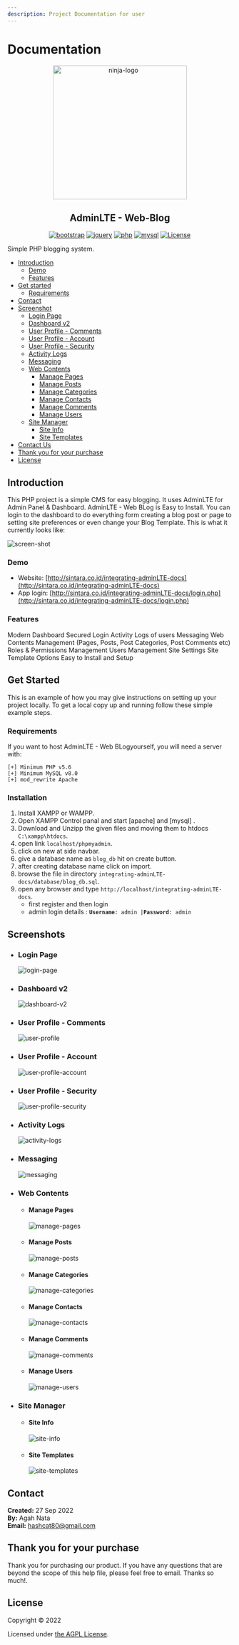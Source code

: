 ```yaml
---
description: Project Documentation for user
---
```


# Documentation

<p align="center"><img src="images/item-logo.png" alt="ninja-logo" height="300px" alt="AdminLTE - Web BLog"></p>

<h2 align="center">AdminLTE - Web-Blog</h1>
<div align="center">

[![bootstrap](https://img.shields.io/badge/Bootstrap-4.6-informational.svg?logo=bootstrap&logoColor=white)](https://getbootstrap.com)
[![jquery](https://img.shields.io/badge/jQuery-3.6.0-brightgreen.svg?logo=jquery&logoColor=white)](https://jquery.com)
[![php](https://img.shields.io/badge/php-7.2-critical.svg?logo=php&logoColor=white)](https://www.php.net)
[![mysql](https://img.shields.io/badge/mysql-8.0-blue.svg?logo=mysql&logoColor=white)](https://www.mysql.com)
[![License](https://img.shields.io/github/license/arduino-uno/integrating-adminLTE-docs)](LICENSE.md)

</div>

Simple PHP blogging system.

* [Introduction](./##introduction)
  * [Demo](./###demo)
  * [Features](./###features)
* [Get started](./##get-started)
  * [Requirements](./###requirements)
* [Contact](./##contact)
* [Screenshot](./##Screenshot)
  * [Login Page](./###login-page)
  * [Dashboard v2](./###dashboard-v2)
  * [User Profile - Comments](./###user-profile-comments)
  * [User Profile - Account](./###user-profile-account)
  * [User Profile - Security](./###user-profile-security)
  * [Activity Logs](./###activity-logs)
  * [Messaging](./###messaging)
  * [Web Contents](./###web-contents)
    * [Manage Pages](./####manage-pages)
    * [Manage Posts](./####manage-posts)
    * [Manage Categories](./####manage-categories)
    * [Manage Contacts](./####manage-contacts)
    * [Manage Comments](./####manage-comments)
    * [Manage Users](./####manage-users)
  * [Site Manager](./###site-manager)
    * [Site Info](./####site-info)
    * [Site Templates](./####site-templates)
* [Contact Us](./###site-us)
* [Thank you for your purchase](./##thank-you-for-your-purchase)
* [License](./##license)

## Introduction

This PHP project is a simple CMS for easy blogging. It uses AdminLTE for Admin Panel & Dashboard. AdminLTE - Web BLog is Easy to Install. You can login to the dashboard to do everything form creating a blog post or page to setting site preferences or even change your Blog Template. This is what it currently looks like:

![screen-shot](https://raw.githubusercontent.com/arduino-uno/integrating-adminLTE-docs/main/images/screenshot.png)

### Demo

* Website: [http://sintara.co.id/integrating-adminLTE-docs](http://sintara.co.id/integrating-adminLTE-docs)
* App login: [http://sintara.co.id/integrating-adminLTE-docs/login.php](http://sintara.co.id/integrating-adminLTE-docs/login.php)

### Features

Modern Dashboard Secured Login Activity Logs of users Messaging Web Contents Management (Pages, Posts, Post Categories, Post Comments etc) Roles & Permissions Management Users Management Site Settings Site Template Options Easy to Install and Setup

## Get Started

This is an example of how you may give instructions on setting up your project locally. To get a local copy up and running follow these simple example steps.

### Requirements

If you want to host AdminLTE - Web BLogyourself, you will need a server with:

```
[+] Minimum PHP v5.6
[+] Minimum MySQL v8.0
[+] mod_rewrite Apache
```

### Installation

1. Install XAMPP or WAMPP.
2. Open XAMPP Control panal and start \[apache] and \[mysql] .
3. Download and Unzipp the given files and moving them to htdocs `C:\xampp\htdocs`.
4. open link `localhost/phpmyadmin`.
5. click on new at side navbar.
6. give a database name as `blog_db` hit on create button.
7. after creating database name click on import.
8. browse the file in directory `integrating-adminLTE-docs/database/blog_db.sql`.
9. open any browser and type `http://localhost/integrating-adminLTE-docs`.
   * first register and then login
   * admin login details : **`Username`**`: admin |`**`Password`**`: admin`

## Screenshots
* ### Login Page
  ![login-page](https://raw.githubusercontent.com/arduino-uno/integrating-adminLTE-docs/main/screenshots/AdminLTE-3-Log-in.png)

* ### Dashboard v2
  ![dashboard-v2](https://raw.githubusercontent.com/arduino-uno/integrating-adminLTE-docs/main/screenshots/AdminLTE-3-Dashboard-2.png)

* ### User Profile - Comments
  ![user-profile](https://raw.githubusercontent.com/arduino-uno/integrating-adminLTE-docs/main/screenshots/AdminLTE-3-User-Profile-1.png)

* ### User Profile - Account
  ![user-profile-account](https://raw.githubusercontent.com/arduino-uno/integrating-adminLTE-docs/main/screenshots/AdminLTE-3-User-Profile-2.png)

* ### User Profile - Security
  ![user-profile-security](https://raw.githubusercontent.com/arduino-uno/integrating-adminLTE-docs/main/screenshots/AdminLTE-3-User-Profile-3.png)

* ### Activity Logs
  ![activity-logs](https://raw.githubusercontent.com/arduino-uno/integrating-adminLTE-docs/main/screenshots/AdminLTE-3-Dashboard-3.png)

* ### Messaging
  ![messaging](https://raw.githubusercontent.com/arduino-uno/integrating-adminLTE-docs/main/screenshots/AdminLTE-3-Dashboard-4.png)

* ### Web Contents
  * #### Manage Pages
    ![manage-pages](https://raw.githubusercontent.com/arduino-uno/integrating-adminLTE-docs/main/screenshots/AdminLTE-3-Manage-Pages.png)

  * #### Manage Posts
    ![manage-posts](https://raw.githubusercontent.com/arduino-uno/integrating-adminLTE-docs/main/screenshots/AdminLTE-3-Manage-Posts.png)

  * #### Manage Categories
    ![manage-categories](https://raw.githubusercontent.com/arduino-uno/integrating-adminLTE-docs/main/screenshots/AdminLTE-3-Manage-Categories.png)

  * #### Manage Contacts
    ![manage-contacts](https://raw.githubusercontent.com/arduino-uno/integrating-adminLTE-docs/main/screenshots/AdminLTE-3-Manage-Contacts.png)

  * #### Manage Comments
    ![manage-comments](https://raw.githubusercontent.com/arduino-uno/integrating-adminLTE-docs/main/screenshots/AdminLTE-3-Manage-Comments.png)

  * #### Manage Users
    ![manage-users](https://raw.githubusercontent.com/arduino-uno/integrating-adminLTE-docs/main/screenshots/AdminLTE-3-Manage-Users.png)

* ### Site Manager
  * #### Site Info
    ![site-info](https://raw.githubusercontent.com/arduino-uno/integrating-adminLTE-docs/main/screenshots/AdminLTE-3-SiteInfo.png)

  * #### Site Templates
    ![site-templates](https://raw.githubusercontent.com/arduino-uno/integrating-adminLTE-docs/main/screenshots/AdminLTE-3-SiteTemplate.png)

## Contact

<b>Created:</b> 27 Sep 2022</br>
<b>By:</b> Agah Nata</br>
<b>Email:</b> [hashcat80@gmail.com](mailto:hashcat80@gmail.com)

## Thank you for your purchase

Thank you for purchasing our product. If you have any questions that are beyond the scope of this help file, please feel free to email. Thanks so much!.

## License

Copyright © 2022

Licensed under [the AGPL License](LICENSE.md).
